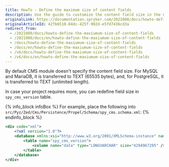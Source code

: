 ```yaml
---
title: HowTo - Define the maximum size of content fields
description: Use the guide to customize the content field size in the CMS module.
originalLink: https://documentation.spryker.com/2021080/docs/howto-define-the-maxiumum-size-of-content-fields
originalArticleId: 42fb6510-84dc-425f-902d-e5fd7436cd3a
redirect_from:
  - /2021080/docs/howto-define-the-maxiumum-size-of-content-fields
  - /2021080/docs/en/howto-define-the-maxiumum-size-of-content-fields
  - /docs/howto-define-the-maxiumum-size-of-content-fields
  - /docs/en/howto-define-the-maxiumum-size-of-content-fields
  - /v6/docs/howto-define-the-maxiumum-size-of-content-fields
  - /v6/docs/en/howto-define-the-maxiumum-size-of-content-fields
---
```


By default CMS module doesn't specify the content field size. For MySQL and MariaDB, it is transferred to TEXT (65535 bytes), and, for PostgreSQL, it is transferred to TEXT (unlimited length).

In case your project requires more, you can redefine field size in `spy_cms_version` table.

{% info_block infoBox %}
For example, place the following into `src/Pyz/Zed/Cms/Persistence/Propel/Schema/spy_cms.schema.xml`:
{% endinfo_block %}

```xml
<div code="xml">
	<?xml version="1.0"?>
	<database xmlns:xsi="http://www.w3.org/2001/XMLSchema-instance" name="zed" xsi:noNamespaceSchemaLocation="http://static.spryker.com/schema-01.xsd" namespace="OrmZedCmsPersistence" package="src.Orm.Zed.Cms.Persistence">
		<table name="spy_cms_version">
			<column name="data" type="LONGVARCHAR" size="4294967295" />
		</table>
	</database>
</div>
```
